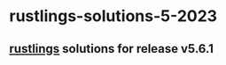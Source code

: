# rustlings-solutions-5-2023

## [rustlings](https://github.com/rust-lang/rustlings) solutions for release v5.6.1

